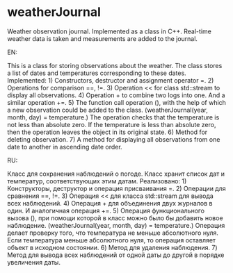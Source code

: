 # weatherJournal
Weather observation journal. Implemented as a class in C++. Real-time weather data is taken and measurements are added to the journal.

EN:

This is a class for storing observations about the weather. The class stores a list of dates and temperatures corresponding to these dates. Implemented:
	1) Constructors, destructor and assignment operator =.
	2) Operations for comparison ==, !=.
	3) Operation << for class std::stream to display all observations.
	4) Operation + to combine two logs into one. And a similar operation +=.
	5) The function call operation (), with the help of which a new observation could be added to the class. (weatherJournal(year, month, day) = temperature.) The operation checks that the temperature is not less than absolute zero. If the temperature is less than absolute zero, then the operation leaves the object in its original state.
	6) Method for deleting observation.
	7) A method for displaying all observations from one date to another in ascending date order.



RU:

Класс для сохранения наблюдений о погоде. Класс хранит список дат и температур, соответствующих этим датам. Реализовано:
	1) Конструкторы, деструктор и операция присваивания =.
	2) Операции для сравнения ==, !=.
	3) Операция << для класса std::stream для вывода всех наблюдений.
	4) Операция + для объединения двух журналов в один. И аналогичная операция +=.
	5) Операция функционального вызова (), при помощи которой в класс можно было бы добавить новое наблюдение. (weatherJournal(year, month, day) = temperature.) Операция делает проверку того, что температура не меньше абсолютного нуля. Если температура меньше абсолютного нуля, то операция оставляет объект в исходном состоянии.
	6) Метод для удаления наблюдения.
	7) Метод для вывода всех наблюдений от одной даты до другой в порядке увеличения даты.
